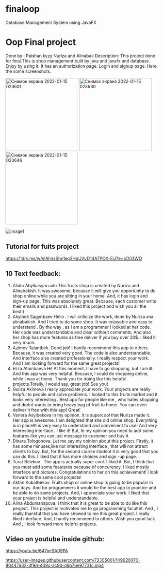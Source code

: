 # finaloop
Database Management System using JavaFX
# Oop Final project
Done by : Paishan kyzy Nuriza and Alinabak
Description: This project done for final.This is shop management built by java and javafx and database.
Enjoy by using it. It has an authorization page. Login and signup page. Here the some screenshots.


<img width="239" alt="Снимок экрана 2022-01-15 023601" src="https://user-images.githubusercontent.com/73305001/149582936-f7c5ae01-51d3-4a33-8c36-71e7ec379c87.png">

<img width="239" alt="Снимок экрана 2022-01-15 023630" src="https://user-images.githubusercontent.com/73305001/149582943-b4e6cd55-7c6e-48d8-9822-5caff2b85360.png">

<img width="238" alt="Снимок экрана 2022-01-15 023646" src="https://user-images.githubusercontent.com/73305001/149582953-fa08712e-041c-411e-886f-068e243d6faf.png">

![image1](https://user-images.githubusercontent.com/73305001/149914649-a392fa2c-b6d7-4d9b-8b87-e5695f6a27b1.png)

## Tutorial for fuits project
https://1drv.ms/w/s!AhnsShv1eq3HgUVvD14A7POX-EiJ?e=oD03WO

## 10 Text feedback:
1. Alidin Abylkasym uulu
This fruits shop is created by Nuriza and Alinabakish. It was awesome, because it will give you opportunity to do shop online while you are sitting in your home. And, it has login and sign-up page. This was absolutely great. Because, each customer write their emails and passwords. I liked this project and wish you all the best:)
2. Akylbek Sagynbaev
Hello . I will criticize the work, done by Nuriza ana alinabakish. And I tried to do some shop. It was enjoyable and easy to understand . By the way , as I am a programmer I looked at her code. Her code was understandable and clear without comments.  And also her shop has more features as free deliver if you buy over 20$. I liked it very much.
3. Azimov Talantbek. Good job! I hardly recommend this app to others. Because, it was created very good. The code is also understandable. And interface also created professionally. I really respect your work. And I am looking forward for the same great projects!
4. Eliza Atambaeva  Hi! At this moment, I have to go shopping, but I am ill. And this app was very helpful. Because, I could do shopping online, while I was at home. Thank you for doing like this helpful projects.Totally, I would say, great job! See you!
5. Guliza Akimova I really appreciate your work. Your projects are really helpful to people and solve problems. I looked to this fruits market and it looks very interesting . Best app for people like me , who hates shopping and dodnt wants to bring heavy bag of fruit to home. You can even deliver it free with this app! Great!
6. Venera Asylbekova In my opinion, It is supercool that Nuriza made it. Her app is awesome. I am delighted that she did online shop. Everything is in place!It is very easy to understand and convenient to use! And very interesting interface . I like it! But, In my opinion you need to add some features like you can just message to customer and buy it. 
7. Dinara Tologonova. Let me say my opinion about this project. Firstly, it has some minuses,like not interesting interface , that will not attract clients to buy. But, for the second course student it is very good that you can do this. I liked that it has more choices and sign -up page.
8. Turat Belekov . The app is actually super cool. I liked it. But, I think that you must add some feauteres because of concurency. I liked mostly interface and pictures. Congratulations to her on this achievement! I look forward to the same cool projects!
9.  Aktan Kubatbekov.  Fruits shop or online shop is going to be popular in our days. And for programmers it would be the best app to practice and be able to do same projects. And, I appreciate your work. I liked that your project is helpful and understandable.
10. Alina Abdumanapova. I think that it is great to be able to do like this peoject. This project is motivated me to go programming facultet. And , I really thankful that you have showed to me this great project. I really liked interface. And, I hardly recommend to others. Wish you good luck. And , I look forward more helpful projects.

## Video on youtube inside github:
https://youtu.be/647xnSA09PA

https://user-images.githubusercontent.com/73305001/149920070-80447632-3f9d-4d9c-ac9d-d6b76e97731c.mp4


